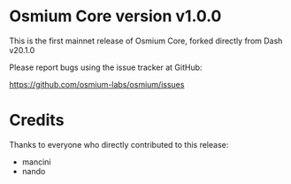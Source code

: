 # Osmium Core version v1.0.0

This is the first mainnet release of Osmium Core, forked directly from Dash v20.1.0

Please report bugs using the issue tracker at GitHub:

  <https://github.com/osmium-labs/osmium/issues>


# Credits

Thanks to everyone who directly contributed to this release:

- mancini
- nando